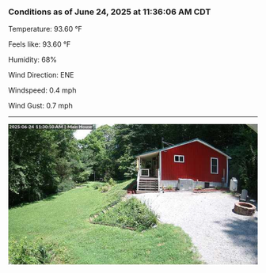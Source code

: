 ### Conditions as of June 24, 2025 at 11:36:06 AM CDT 

Temperature: 93.60 &deg;F

Feels like: 93.60 &deg;F

Humidity: 68%

Wind Direction: ENE

Windspeed: 0.4 mph

Wind Gust: 0.7 mph

---

<img src="./images/latest.jpeg"/>

